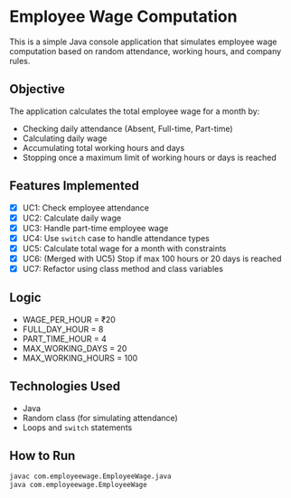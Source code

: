 # Employee Wage Computation

This is a simple Java console application that simulates employee wage computation based on random attendance, working hours, and company rules.

## Objective

The application calculates the total employee wage for a month by:

- Checking daily attendance (Absent, Full-time, Part-time)
- Calculating daily wage
- Accumulating total working hours and days
- Stopping once a maximum limit of working hours or days is reached

## Features Implemented

- [x] UC1: Check employee attendance
- [x] UC2: Calculate daily wage
- [x] UC3: Handle part-time employee wage
- [x] UC4: Use `switch` case to handle attendance types
- [x] UC5: Calculate total wage for a month with constraints
- [x] UC6: (Merged with UC5) Stop if max 100 hours or 20 days is reached
- [x] UC7: Refactor using class method and class variables

## Logic

- WAGE_PER_HOUR = ₹20
- FULL_DAY_HOUR = 8
- PART_TIME_HOUR = 4
- MAX_WORKING_DAYS = 20
- MAX_WORKING_HOURS = 100

## Technologies Used

- Java
- Random class (for simulating attendance)
- Loops and `switch` statements

## How to Run

```bash
javac com.employeewage.EmployeeWage.java
java com.employeewage.EmployeeWage
